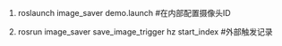 1. roslaunch image_saver demo.launch  #在内部配置摄像头ID　

2. rosrun image_saver save_image_trigger hz start_index  #外部触发记录
